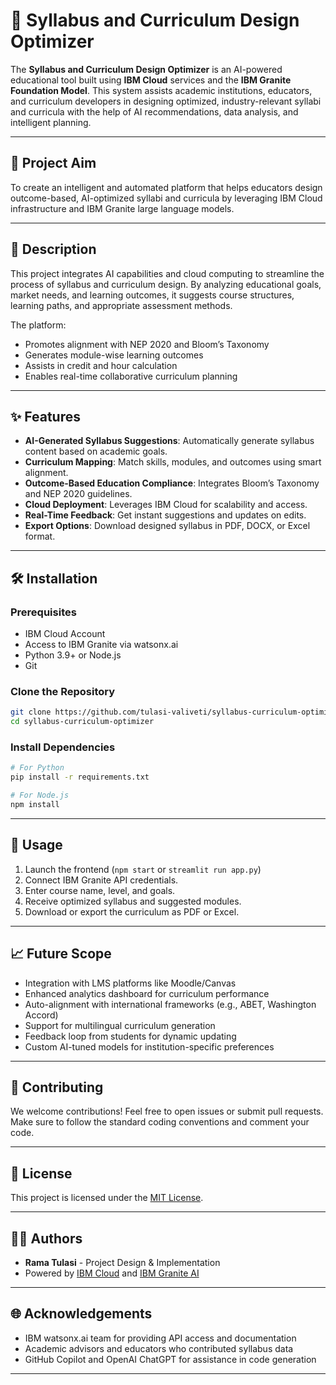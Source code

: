 # 📘 Syllabus and Curriculum Design Optimizer




The **Syllabus and Curriculum Design Optimizer** is an AI-powered educational tool built using **IBM Cloud** services and the **IBM Granite Foundation Model**. This system assists academic institutions, educators, and curriculum developers in designing optimized, industry-relevant syllabi and curricula with the help of AI recommendations, data analysis, and intelligent planning.

---

## 🎯 Project Aim

To create an intelligent and automated platform that helps educators design outcome-based, AI-optimized syllabi and curricula by leveraging IBM Cloud infrastructure and IBM Granite large language models.

---

## 📝 Description

This project integrates AI capabilities and cloud computing to streamline the process of syllabus and curriculum design. By analyzing educational goals, market needs, and learning outcomes, it suggests course structures, learning paths, and appropriate assessment methods.

The platform:
- Promotes alignment with NEP 2020 and Bloom’s Taxonomy
- Generates module-wise learning outcomes
- Assists in credit and hour calculation
- Enables real-time collaborative curriculum planning

---

## ✨ Features

- **AI-Generated Syllabus Suggestions**: Automatically generate syllabus content based on academic goals.
- **Curriculum Mapping**: Match skills, modules, and outcomes using smart alignment.
- **Outcome-Based Education Compliance**: Integrates Bloom’s Taxonomy and NEP 2020 guidelines.
- **Cloud Deployment**: Leverages IBM Cloud for scalability and access.
- **Real-Time Feedback**: Get instant suggestions and updates on edits.
- **Export Options**: Download designed syllabus in PDF, DOCX, or Excel format.

---

## 🛠 Installation

### Prerequisites
- IBM Cloud Account
- Access to IBM Granite via watsonx.ai
- Python 3.9+ or Node.js
- Git

### Clone the Repository
```bash
git clone https://github.com/tulasi-valiveti/syllabus-curriculum-optimizer.git
cd syllabus-curriculum-optimizer
```

### Install Dependencies
```bash
# For Python
pip install -r requirements.txt

# For Node.js
npm install
```

---

## 🧪 Usage

1. Launch the frontend (`npm start` or `streamlit run app.py`)
2. Connect IBM Granite API credentials.
3. Enter course name, level, and goals.
4. Receive optimized syllabus and suggested modules.
5. Download or export the curriculum as PDF or Excel.

---

## 📈 Future Scope

- Integration with LMS platforms like Moodle/Canvas
- Enhanced analytics dashboard for curriculum performance
- Auto-alignment with international frameworks (e.g., ABET, Washington Accord)
- Support for multilingual curriculum generation
- Feedback loop from students for dynamic updating
- Custom AI-tuned models for institution-specific preferences

---

## 🤝 Contributing

We welcome contributions! Feel free to open issues or submit pull requests. Make sure to follow the standard coding conventions and comment your code.

---

## 📄 License

This project is licensed under the [MIT License](LICENSE).

---

## 👨‍💻 Authors

- **Rama Tulasi** - Project Design & Implementation  
- Powered by [IBM Cloud](https://www.ibm.com/cloud) and [IBM Granite AI](https://www.ibm.com/products/granite)

---

## 🌐 Acknowledgements

- IBM watsonx.ai team for providing API access and documentation
- Academic advisors and educators who contributed syllabus data
- GitHub Copilot and OpenAI ChatGPT for assistance in code generation

---
